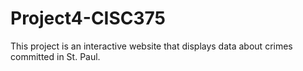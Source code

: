 # Project4-CISC375
This project is an interactive website that displays data about crimes committed in St. Paul.
